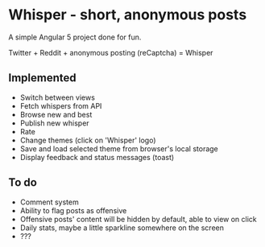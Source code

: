 # Whisper - short, anonymous posts

A simple Angular 5 project done for fun.

Twitter + Reddit + anonymous posting (reCaptcha) = Whisper

## Implemented

- Switch between views
- Fetch whispers from API
- Browse new and best
- Publish new whisper
- Rate
- Change themes (click on 'Whisper' logo)
- Save and load selected theme from browser's local storage
- Display feedback and status messages (toast)

## To do

- Comment system
- Ability to flag posts as offensive
- Offensive posts' content will be hidden by default, able to view on click
- Daily stats, maybe a little sparkline somewhere on the screen
- ???

